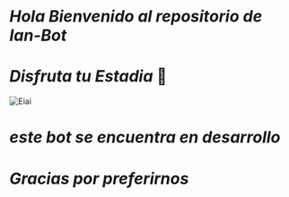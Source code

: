 # *Hola Bienvenido al repositorio de Ian-Bot*
# *Disfruta tu Estadia* 🌸
![Eiai](https://github.com/user-attachments/assets/4144a9af-05f4-4e93-8272-b90b92fcd0c2)
# *este bot se encuentra en desarrollo*



# *Gracias por preferirnos*
